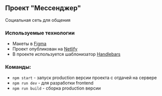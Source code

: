 ## Проект "Мессенджер"
Социальная сеть для общения

### Используемые технологии

- Макеты в [Figma](https://www.figma.com/file/9lsCxUGY06Z0iNEbm0MKSo/Messenger)
- Проект опубликован на [Netlify](https://bejewelled-palmier-1dc6f4.netlify.app/)
- В проекте используется шаблонизатор [Handlebars](https://handlebarsjs.com/)

### Команды:
- `npm start` - запуск production версии проекта с отдачей на сервере
- `npm run dev` - для разработки frontend
- `npm run build` - сборка production версии
